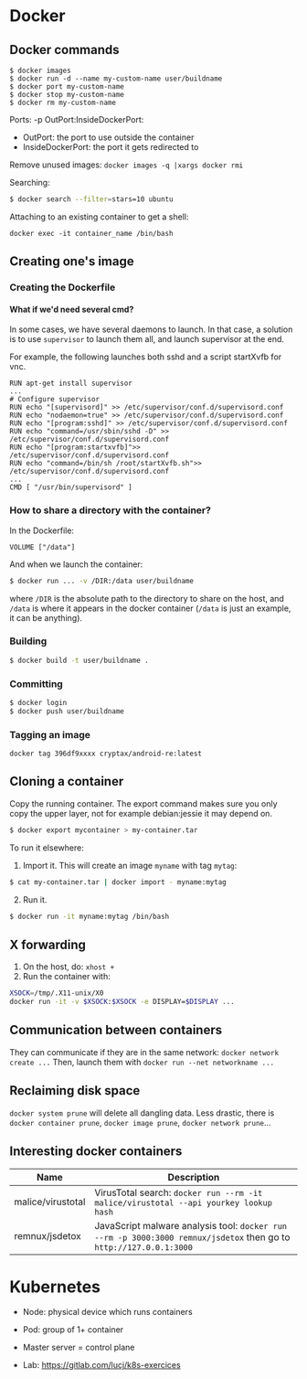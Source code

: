 # Docker

## Docker commands

```
$ docker images
$ docker run -d --name my-custom-name user/buildname
$ docker port my-custom-name
$ docker stop my-custom-name
$ docker rm my-custom-name
```

Ports: -p OutPort:InsideDockerPort:

- OutPort: the port to use outside the container
- InsideDockerPort: the port it gets redirected to

Remove unused images: `docker images -q |xargs docker rmi`

Searching:

```bash
$ docker search --filter=stars=10 ubuntu
```

Attaching to an existing container to get a shell:

`docker exec -it container_name /bin/bash`


## Creating one's image

### Creating the Dockerfile

#### What if we'd need several cmd?

In some cases, we have several daemons to launch. In that case, a solution
is to use `supervisor` to launch them all, and launch supervisor at the end.

For example, the following launches both sshd and a script startXvfb for vnc.
```
RUN apt-get install supervisor
...
# Configure supervisor
RUN echo "[supervisord]" >> /etc/supervisor/conf.d/supervisord.conf
RUN echo "nodaemon=true" >> /etc/supervisor/conf.d/supervisord.conf
RUN echo "[program:sshd]" >> /etc/supervisor/conf.d/supervisord.conf
RUN echo "command=/usr/sbin/sshd -D" >> /etc/supervisor/conf.d/supervisord.conf
RUN echo "[program:startxvfb]">> /etc/supervisor/conf.d/supervisord.conf
RUN echo "command=/bin/sh /root/startXvfb.sh">> /etc/supervisor/conf.d/supervisord.conf
...
CMD [ "/usr/bin/supervisord" ]
```

### How to share a directory with the container?

In the Dockerfile:
```
VOLUME ["/data"]
```

And when we launch the container:

```bash
$ docker run ... -v /DIR:/data user/buildname
```

where `/DIR` is the absolute path to the directory to share on the host, and `/data` is where it appears in the docker container (`/data` is just an example, it can be anything).



### Building

```bash
$ docker build -t user/buildname .
```

### Committing

```bash
$ docker login
$ docker push user/buildname
```

### Tagging an image

`docker tag 396df9xxxx cryptax/android-re:latest`

## Cloning a container

Copy the running container. The export command makes sure you only copy the upper layer, not for example debian:jessie it may depend on.

```bash
$ docker export mycontainer > my-container.tar
```

To run it elsewhere:

1. Import it. This will create an image `myname` with tag `mytag`:

```bash
$ cat my-container.tar | docker import - myname:mytag
```

2. Run it.

```bash
$ docker run -it myname:mytag /bin/bash
```

## X forwarding

1. On the host, do: `xhost +`
2. Run the container with:

```bash
XSOCK=/tmp/.X11-unix/X0
docker run -it -v $XSOCK:$XSOCK -e DISPLAY=$DISPLAY ...
```

## Communication between containers

They can communicate if they are in the same network: `docker network create ...`
Then, launch them with `docker run --net networkname ...`

## Reclaiming disk space

`docker system prune` will delete all dangling data.
Less drastic, there is `docker container prune`, `docker image prune`, `docker network prune`...

## Interesting docker containers

| Name           | Description |
| -----------------| ----------------|
| malice/virustotal | VirusTotal search: `docker run --rm -it malice/virustotal --api yourkey lookup hash` |
| remnux/jsdetox | JavaScript malware analysis tool: `docker run --rm -p 3000:3000 remnux/jsdetox` then go to `http://127.0.0.1:3000` |

# Kubernetes

- Node: physical device which runs containers
- Pod: group of 1+ container
- Master server = control plane

- Lab: https://gitlab.com/lucj/k8s-exercices
